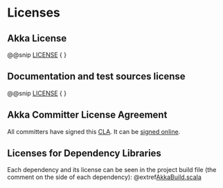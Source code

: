 # Licenses

## Akka License

@@snip [LICENSE](/LICENSE) { }

## Documentation and test sources license

@@snip [LICENSE](/akka-docs/LICENSE) { }


## Akka Committer License Agreement

All committers have signed this [CLA](https://www.lightbend.com/contribute/cla).
It can be [signed online](https://www.lightbend.com/contribute/cla).

## Licenses for Dependency Libraries

Each dependency and its license can be seen in the project build file (the comment on the side of each dependency):
@extref[AkkaBuild.scala](github:project/AkkaBuild.scala#L1054) 
